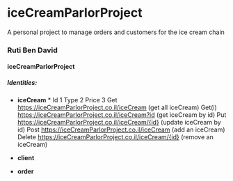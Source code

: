# iceCreamParlorProject
A personal project to manage orders and customers for the ice cream chain
### Ruti Ben David
#### iceCreamParlorProject
##### Identities:
* __iceCream__ *
  Id 1
  Type 2
  Price 3
Get  https://iceCreamParlorProject.co.il/iceCream (get all iceCream)
Get(i)  https://iceCreamParlorProject.co.il/iceCream?id (get iceCream by id)
Put  https://iceCreamParlorProject.co.il/iceCream/{id} (update iceCream by id)
Post   https://iceCreamParlorProject.co.il/iceCream (add an iceCream)
Delete   https://iceCreamParlorProject.co.il/iceCream/{id} (remove an iceCream)

* __client__ 
* __order__ 
